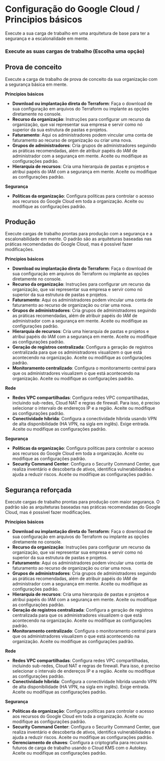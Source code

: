 # Configuração do Google Cloud / Principios básicos

Execute a sua carga de trabalho em uma arquitetura de base para ter a segurança e a escalonalidade em mente.

### Execute as suas cargas de trabalho (Escolha uma opção)

## **Prova de conceito**

Execute a carga de trabalho de prova de conceito da sua organização com a segurança básica em mente.

**Principios básicos**

- **Download ou implantação direta do Terraform**: Faça o download de sua configuração em arquivos do Terraform ou implante as opções diretamente no console.
- **Recurso da organização**: Instruções para configurar um recurso da organização, que vai representar sua empresa e servir como nó superior da sua estrutura de pastas e projetos.
- **Faturamento**: Aqui os administradores podem vincular uma conta de faturamento ao recurso de organização ou criar uma nova.
- **Grupos de administradores**: Cria grupos de administradores seguindo as práticas recomendadas, além de atribuir papéis do IAM de administrador com a segurança em mente. Aceite ou modifique as configurações padrão.
- **Hierarquia de recursos**: Cria uma hierarquia de pastas e projetos e atribui papéis do IAM com a segurança em mente. Aceite ou modifique as configurações padrão.

**Segurança**

- **Políticas da organização**: Configura políticas para controlar o acesso aos recursos do Google Cloud em toda a organização. Aceite ou modifique as configurações padrão.

## **Produção**

Execute cargas de trabalho prontas para produção com a segurança e a escalonabilidade em mente. O padrão são as arquiteturas baseadas nas práticas recomendadas do Google Cloud, mas é possível fazer modificações.

**Principios básicos**

- **Download ou implantação direta do Terraform**: Faça o download de sua configuração em arquivos do Terraform ou implante as opções diretamente no console.
- **Recurso da organização**: Instruções para configurar um recurso da organização, que vai representar sua empresa e servir como nó superior da sua estrutura de pastas e projetos.
- **Faturamento**: Aqui os administradores podem vincular uma conta de faturamento ao recurso de organização ou criar uma nova.
- **Grupos de administradores**: Cria grupos de administradores seguindo as práticas recomendadas, além de atribuir papéis do IAM de administrador com a segurança em mente. Aceite ou modifique as configurações padrão.
- **Hierarquia de recursos**: Cria uma hierarquia de pastas e projetos e atribui papéis do IAM com a segurança em mente. Aceite ou modifique as configurações padrão.
- **Geração de registros centralizada**: Configura a geração de registros centralizada para que os administradores visualizem o que está acontecendo na organização. Aceite ou modifique as configurações padrão.
- **Monitoramento centralizado**: Configura o monitoramento central para que os administradores visualizem o que está acontecendo na organização. Aceite ou modifique as configurações padrão.

**Rede**

- **Redes VPC compartilhadas**: Configura redes VPC compartilhadas, incluindo sub-redes, Cloud NAT e regras de firewall. Para isso, é preciso selecionar o intervalo de endereços IP e a região. Aceite ou modifique as configurações padrão.
- **Conectividade híbrida**: Configura a conectividade híbrida usando VPN de alta disponibilidade (HA VPN, na sigla em inglês). Exige entrada. Aceite ou modifique as configurações padrão.

**Segurança**

- **Políticas da organização**: Configura políticas para controlar o acesso aos recursos do Google Cloud em toda a organização. Aceite ou modifique as configurações padrão.
- **Security Command Center**: Configura o Security Command Center, que realiza inventário e descoberta de ativos, identifica vulnerabilidades e ajuda a reduzir riscos. Aceite ou modifique as configurações padrão.

## **Segurança reforçada**

Execute cargas de trabalho prontas para produção com maior segurança. O padrão são as arquiteturas baseadas nas práticas recomendadas do Google Cloud, mas é possível fazer modificações.

**Principios básicos**

- **Download ou implantação direta do Terraform**: Faça o download de sua configuração em arquivos do Terraform ou implante as opções diretamente no console.
- **Recurso da organização**: Instruções para configurar um recurso da organização, que vai representar sua empresa e servir como nó superior da sua estrutura de pastas e projetos.
- **Faturamento**: Aqui os administradores podem vincular uma conta de faturamento ao recurso de organização ou criar uma nova.
- **Grupos de administradores**: Cria grupos de administradores seguindo as práticas recomendadas, além de atribuir papéis do IAM de administrador com a segurança em mente. Aceite ou modifique as configurações padrão.
- **Hierarquia de recursos**: Cria uma hierarquia de pastas e projetos e atribui papéis do IAM com a segurança em mente. Aceite ou modifique as configurações padrão.
- **Geração de registros centralizada**: Configura a geração de registros centralizada para que os administradores visualizem o que está acontecendo na organização. Aceite ou modifique as configurações padrão.
- **Monitoramento centralizado**: Configura o monitoramento central para que os administradores visualizem o que está acontecendo na organização. Aceite ou modifique as configurações padrão.

**Rede**

- **Redes VPC compartilhadas**: Configura redes VPC compartilhadas, incluindo sub-redes, Cloud NAT e regras de firewall. Para isso, é preciso selecionar o intervalo de endereços IP e a região. Aceite ou modifique as configurações padrão.
- **Conectividade híbrida**: Configura a conectividade híbrida usando VPN de alta disponibilidade (HA VPN, na sigla em inglês). Exige entrada. Aceite ou modifique as configurações padrão.

**Segurança**

- **Políticas da organização**: Configura políticas para controlar o acesso aos recursos do Google Cloud em toda a organização. Aceite ou modifique as configurações padrão.
- **Security Command Center**: Configura o Security Command Center, que realiza inventário e descoberta de ativos, identifica vulnerabilidades e ajuda a reduzir riscos. Aceite ou modifique as configurações padrão.
- **Gerenciamento de chaves**: Configura a criptografia para recursos futuros de carga de trabalho usando o Cloud KMS com o Autokey. Aceite ou modifique as configurações padrão.
